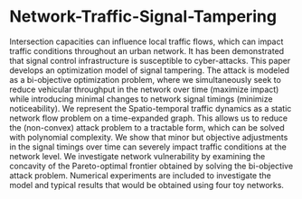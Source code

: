 # Network-Traffic-Signal-Tampering

Intersection capacities can influence local traffic flows, which can impact traffic conditions throughout an urban network. It has been demonstrated that signal control infrastructure is susceptible to cyber-attacks. This paper develops an optimization model of signal tampering. The attack is modeled as a bi-objective optimization problem, where we simultaneously seek to reduce vehicular throughput in
the network over time (maximize impact) while introducing minimal changes to network signal timings (minimize noticeability). We represent the Spatio-temporal traffic dynamics as a static network flow problem on a time-expanded graph. This allows us to reduce the (non-convex) attack problem to a tractable form, which can be solved with polynomial complexity. We show that minor but objective adjustments in the
signal timings over time can severely impact traffic conditions at the network level. We investigate network vulnerability by examining the concavity of the Pareto-optimal frontier obtained by solving the bi-objective attack problem. Numerical experiments are included to investigate the model and typical results that would be obtained using four toy networks.
